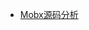 * [Mobx源码分析](http://xzfyu.com/2018/08/03/react/react%E7%9B%B8%E5%85%B3/mobx%E6%BA%90%E7%A0%81%E5%88%86%E6%9E%901/)
